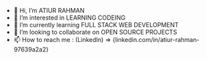 - 👋 Hi, I’m ATIUR RAHMAN
- 👀 I’m interested in LEARNING CODEING
- 🌱 I’m currently learning FULL STACK WEB DEVELOPMENT
- 💞️ I’m looking to collaborate on OPEN SOURCE PROJECTS
- 📫 How to reach me : (LinkedIn) => {linkedin.com/in/atiur-rahman-97639a2a2}

<!---
XTIUR/XTIUR is a ✨ special ✨ repository because its `README.md` (this file) appears on your GitHub profile.
You can click the Preview link to take a look at your changes.
--->
